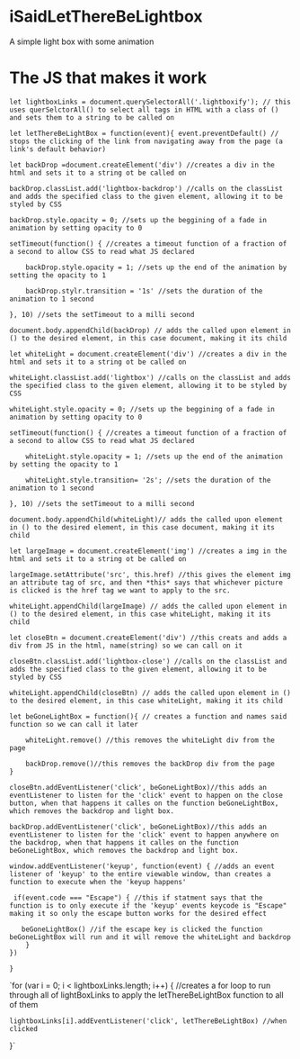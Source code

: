 # iSaidLetThereBeLightbox
A simple light box with some animation

# The JS that makes it work

`let lightboxLinks = document.querySelectorAll('.lightboxify'); // this uses querSelctorAll() to select all tags in HTML with a class of () and sets them to a string to be called on`





`let letThereBeLightBox = function(event){
	event.preventDefault() // stops the clicking of the link from navigating away from the page (a link's default behavior)`
	

	let backDrop =document.createElement('div') //creates a div in the html and sets it to a string ot be called on 
	
	backDrop.classList.add('lightbox-backdrop') //calls on the classList and adds the specified class to the given element, allowing it to be styled by CSS
	
	backDrop.style.opacity = 0; //sets up the beggining of a fade in animation by setting opacity to 0
	
	setTimeout(function() { //creates a timeout function of a fraction of a second to allow CSS to read what JS declared
	
		backDrop.style.opacity = 1;	//sets up the end of the animation by setting the opacity to 1
		
		backDrop.stylr.transition = '1s' //sets the duration of the animation to 1 second
		
	}, 10) //sets the setTimeout to a milli second
	
	document.body.appendChild(backDrop) // adds the called upon element in () to the desired element, in this case document, making it its child
	
	let whiteLight = document.createElement('div') //creates a div in the html and sets it to a string ot be called on
	
	whiteLight.classList.add('lightbox') //calls on the classList and adds the specified class to the given element, allowing it to be styled by CSS
	
	whiteLight.style.opacity = 0; //sets up the beggining of a fade in animation by setting opacity to 0
	
	setTimeout(function() { //creates a timeout function of a fraction of a second to allow CSS to read what JS declared
	
		whiteLight.style.opacity = 1; //sets up the end of the animation by setting the opacity to 1
		
		whiteLight.style.transition= '2s'; //sets the duration of the animation to 1 second
		
	}, 10) //sets the setTimeout to a milli second
	
	document.body.appendChild(whiteLight)// adds the called upon element in () to the desired element, in this case document, making it its child

	let largeImage = document.createElement('img') //creates a img in the html and sets it to a string ot be called on
	
	largeImage.setAttribute('src', this.href) //this gives the element img an attribute tag of src, and then *this* says that whichever picture is clicked is the href tag we want to apply to the src.
	
	whiteLight.appendChild(largeImage) // adds the called upon element in () to the desired element, in this case whiteLight, making it its child

	let closeBtn = document.createElement('div') //this creats and adds a div from JS in the html, name(string) so we can call on it 
	
	closeBtn.classList.add('lightbox-close') //calls on the classList and adds the specified class to the given element, allowing it to be styled by CSS
	
	whiteLight.appendChild(closeBtn) // adds the called upon element in () to the desired element, in this case whiteLight, making it its child

	let beGoneLightBox = function(){ // creates a function and names said function so we can call it later
	
		whiteLight.remove() //this removes the whiteLight div from the page
		
		backDrop.remove()//this removes the backDrop div from the page
	}

	closeBtn.addEventListener('click', beGoneLightBox)//this adds an eventListener to listen for the 'click' event to happen on the close button, when that happens it calles on the function beGoneLightBox, which removes the backdrop and light box.
	
	backDrop.addEventListener('click', beGoneLightBox)//this adds an eventListener to listen for the 'click' event to happen anywhere on the backdrop, when that happens it calles on the function beGoneLightBox, which removes the backdrop and light box.
	
	window.addEventListener('keyup', function(event) { //adds an event listener of 'keyup' to the entire viewable window, than creates a function to execute when the 'keyup happens'
	
   	 if(event.code === "Escape") { //this if statment says that the function is to only execute if the 'keyup' events keycode is "Escape" making it so only the escape button works for the desired effect 
	 
       beGoneLightBox() //if the escape key is clicked the function beGoneLightBox will run and it will remove the whiteLight and backdrop
    	}
	})
`}`

`for (var i = 0; i < lightboxLinks.length; i++) { //creates a for loop to run through all of lightBoxLinks to apply the letThereBeLightBox function to all of them

	lightboxLinks[i].addEventListener('click', letThereBeLightBox) //when clicked
}`

															  
